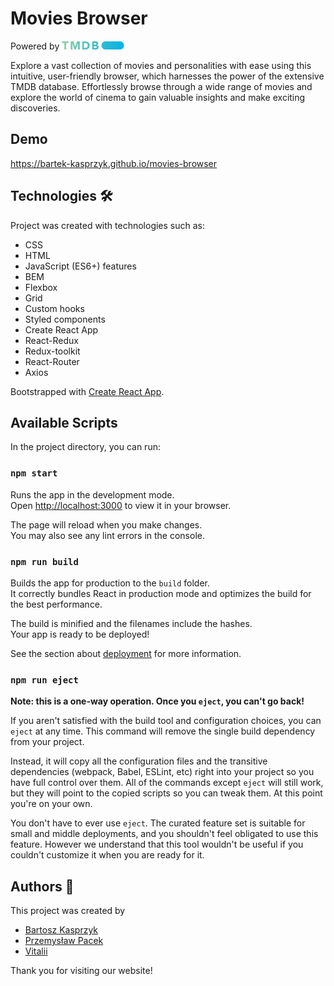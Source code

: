 # Movies Browser

Powered by <a href="https://www.themoviedb.org/"><img src="/src/images/tmdb.jpg" alt="TMDB logo" width="100"></a>

Explore a vast collection of movies and personalities with ease using this intuitive, user-friendly browser, which harnesses the power of the extensive TMDB database. Effortlessly browse through a wide range of movies and explore the world of cinema to gain valuable insights and make exciting discoveries.

## Demo

https://bartek-kasprzyk.github.io/movies-browser

## Technologies 🛠️

Project was created with technologies such as:
* CSS
* HTML
* JavaScript (ES6+) features
* BEM
* Flexbox
* Grid
* Custom hooks
* Styled components
* Create React App
* React-Redux
* Redux-toolkit
* React-Router
* Axios

Bootstrapped with [Create React App](https://github.com/facebook/create-react-app).

## Available Scripts

In the project directory, you can run:

### `npm start`

Runs the app in the development mode.\
Open [http://localhost:3000](http://localhost:3000) to view it in your browser.

The page will reload when you make changes.\
You may also see any lint errors in the console.

### `npm run build`

Builds the app for production to the `build` folder.\
It correctly bundles React in production mode and optimizes the build for the best performance.

The build is minified and the filenames include the hashes.\
Your app is ready to be deployed!

See the section about [deployment](https://facebook.github.io/create-react-app/docs/deployment) for more information.

### `npm run eject`

**Note: this is a one-way operation. Once you `eject`, you can't go back!**

If you aren't satisfied with the build tool and configuration choices, you can `eject` at any time. This command will remove the single build dependency from your project.

Instead, it will copy all the configuration files and the transitive dependencies (webpack, Babel, ESLint, etc) right into your project so you have full control over them. All of the commands except `eject` will still work, but they will point to the copied scripts so you can tweak them. At this point you're on your own.

You don't have to ever use `eject`. The curated feature set is suitable for small and middle deployments, and you shouldn't feel obligated to use this feature. However we understand that this tool wouldn't be useful if you couldn't customize it when you are ready for it.

## Authors 👥 

This project was created by

- [Bartosz Kasprzyk](https://github.com/bartek-kasprzyk)  
- [Przemysław Pacek](https://github.com/doncochino)  
- [Vitalii](https://github.com/VITALIKXXX)

Thank you for visiting our website!
